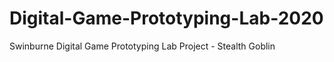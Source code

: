 # Digital-Game-Prototyping-Lab-2020
Swinburne Digital Game Prototyping Lab Project - Stealth Goblin
